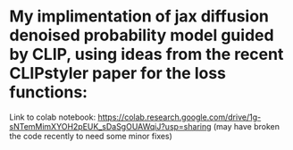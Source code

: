 # My implimentation of jax diffusion denoised probability model guided by CLIP, using ideas from the recent CLIPstyler paper for the loss functions:

Link to colab notebook: https://colab.research.google.com/drive/1g-sNTemMimXYOH2pEUK_sDaSgOUAWqiJ?usp=sharing (may have broken the code recently to need some minor fixes)

